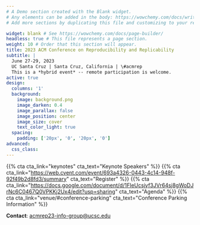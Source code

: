 ```yaml
---
# A Demo section created with the Blank widget.
# Any elements can be added in the body: https://wowchemy.com/docs/writing-markdown-latex/
# Add more sections by duplicating this file and customizing to your requirements.

widget: blank # See https://wowchemy.com/docs/page-builder/
headless: true # This file represents a page section.
weight: 10 # Order that this section will appear.
title: 2023 ACM Conference on Reproducibility and Replicability
subtitle: |
  June 27-29, 2023  
  UC Santa Cruz | Santa Cruz, California | \#acmrep  
  This is a *hybrid event* -- remote participation is welcome.
active: true
design:
  columns: '1'
  background:
    image: background.png
    image_darken: 0.4
    image_parallax: false
    image_position: center
    image_size: cover
    text_color_light: true
  spacing:
    padding: ['20px', '0', '20px', '0']
advanced:
  css_class: 
---
```

{{% cta cta_link="keynotes" cta_text="Keynote Speakers" %}}
{{% cta cta_link="https://web.cvent.com/event/693a4326-0443-4c14-948f-92f49b2d8fd3/summary" cta_text="Register" %}}
{{% cta cta_link="https://docs.google.com/document/d/1FIeUcsjyf3JVr64sj8gWoDJrNc6C0467Q0VPKKj2Ux4/edit?usp=sharing" cta_text="Agenda" %}}
{{% cta cta_link="venue/#conference-parking" cta_text="Conference Parking Information" %}}

**Contact**: [acmrep23-info-group@ucsc.edu](mailto:acmrep23-info-group@ucsc.edu)


